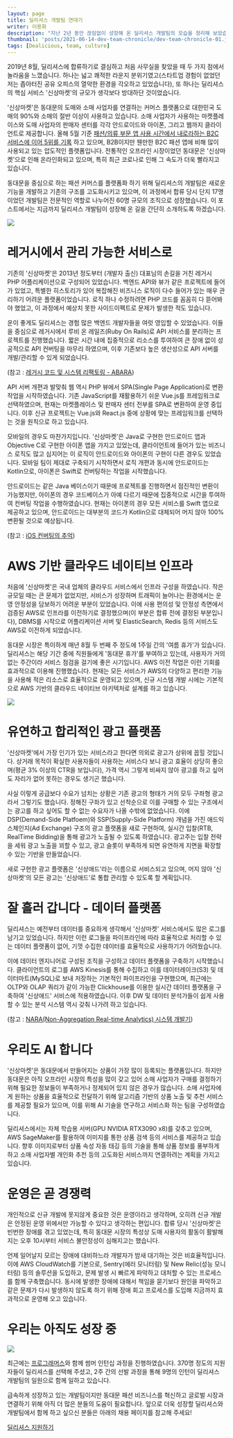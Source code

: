 ```yaml
---
layout: page
title: 딜리셔스 개발팀 연대기
writer: 이용화
description: "지난 2년 동안 끊임없이 성장해 온 딜리셔스 개발팀의 모습을 정리해 보았습니다."
thumbnail: 'posts/2021-06-14-dev-team-chronicle/dev-team-chronicle-01.jpg'
tags: [Dealicious, team, culture]
---
```


2019년 8월, 딜리셔스에 합류하기로 결심하고 처음 사무실을 찾았을 때 두 가지 점에서 놀라움을 느꼈습니다. 하나는 넓고 쾌적한 라운지 분위기였고(스타트업 경험이 없었던 저는 좁아터진 공유 오피스의 열악한 환경을 각오하고 있었습니다), 또 하나는 딜리셔스의 핵심 서비스 '신상마켓'의 규모가 생각보다 방대하단 것이었습니다.

'신상마켓'은 동대문의 도매와 소매 사업자를 연결하는 커머스 플랫폼으로 대한민국 도매의 90%와 소매의 절반 이상이 사용하고 있습니다. 소매 사업자가 사용하는 마켓플레이스와 도매 사업자의 판매자 센터를 각각 안드로이드와 아이폰, 그리고 웹까지 클라이언트로 제공합니다. 올해 5월 기준 [패션/의류 부문 앱 사용 시간에서 내로라하는 B2C 서비스에 이어 5위를 기록](http://m.mobileindex.com/report/report_view.asp?s=157) 하고 있으며, B2B이지만 웬만한 B2C 패션 앱에 비해 많이 사용되고 있는 압도적인 플랫폼입니다. 전통적인 오프라인 시장이었던 동대문은 '신상마켓'으로 인해 온라인화되고 있으며, 특히 최근 코로나로 인해 그 속도가 더욱 빨라지고 있습니다.     

동대문을 중심으로 하는 패션 커머스를 플랫폼화 하기 위해 딜리셔스의 개발팀은 새로운 기능을 개발하고 기존의 구조를 고도화시키고 있으며, 이 과정에서 합류 당시 단지 17명이었던 개발팀은 전문적인 역할로 나누어진 60명 규모의 조직으로 성장했습니다. 이 포스트에서는 지금까지 딜리셔스 개발팀이 성장해 온 길을 간단히 소개하도록 하겠습니다.  

![](/assets/image/posts/2021-06-14-dev-team-chronicle/dev-team-chronicle-01.jpg)

# 레거시에서 관리 가능한 서비스로
기존의 '신상마켓'은 2013년 정도부터 (개발자 출신) 대표님의 손길을 거친 레거시 PHP 어플리케이션으로 구성되어 있었습니다. 백엔드 API와 뷰가 같은 프로젝트에 들어가 있었고, 특별한 히스토리가 있어 복잡해진 비즈니스 로직이 다수 들어가 있는 매우 관리하기 어려운 플랫폼이었습니다. 로직 하나 수정하려면 PHP 코드를 꼼꼼히 다 뜯어봐야 했었고, 이 과정에서 예상치 못한 사이드이펙트로 문제가 발생한 적도 있습니다.

운이 좋게도 딜리셔스는 경험 많은 백엔드 개발자들을 여럿 영입할 수 있었습니다. 이들을 중심으로 레거시에서 루비 온 레일즈(Ruby On Rails)로 API 서비스를 분리하는 프로젝트를 진행했습니다. 짧은 시간 내에 집중적으로 리소스를 투여하여 큰 장애 없이 성공적으로 API 컨버팅을 마무리 하였으며, 이후 기존보다 높은 생산성으로 API 서버를 개발/관리할 수 있게 되었습니다.

(참고 : [레거시 코드 및 시스템 리팩토링 - ABARA](https://dealicious-inc.github.io/2021/02/15/abara.html))

API 서버 개편과 발맞춰 웹 역시 PHP 뷰에서 SPA(Single Page Application)로 변환 작업을 시작하였습니다. 기존 JavaScript를 재활용하기 쉬운 Vue.js를 프레임워크로 선택하였으며, 현재는 마켓플레이스 및 판매자 센터 전부를 SPA로 변환하여 운영 중입니다. 이후 신규 프로젝트는 Vue.js와 React.js 중에 상황에 맞는 프레임워크를 선택하는 것을 원칙으로 하고 있습니다.

모바일의 경우도 마찬가지입니다. '신상마켓'은 Java로 구현한 안드로이드 앱과 Objective C로 구현한 아이폰 앱을 가지고 있었는데, 클라이언트에 들어가 있는 비즈니스 로직도 많고 심지어는 이 로직이 안드로이드와 아이폰의 구현이 다른 경우도 있었습니다. 모바일 팀이 제대로 구축되기 시작하면서 로직 개편과 동시에 안드로이드는 Kotlin으로, 아이폰은 Swift로 컨버팅하는 작업을 시작했습니다.

안드로이드는 같은 Java 베이스이기 때문에 프로젝트를 진행하면서 점진적인 변환이 가능했지만, 아이폰의 경우 코드베이스가 아예 다르기 때문에 집중적으로 시간을 투여하여 컨버팅 작업을 수행하였습니다. 현재는 아이폰의 경우 모든 서비스를 Swift 앱으로 제공하고 있으며, 안드로이드는 대부분의 코드가 Kotlin으로 대체되어 머지 않아 100% 변환될 것으로 예상됩니다.

(참고 : [iOS 컨버팅의 추억](https://dealicious-inc.github.io/2021/03/15/swift-converting.html))

# AWS 기반 클라우드 네이티브 인프라
처음에 '신상마켓'은 국내 업체의 클라우드 서비스에서 인프라 구성을 하였습니다. 작은 규모일 때는 큰 문제가 없었지만, 서비스가 성장하며 트래픽이 늘어나는 환경에서는 운영 안정성을 담보하기 어려운 부분이 있었습니다. 이에 사용 편의성 및 안정성 측면에서 검증된 AWS로 인프라를 이전하기로 결정했으며(이 부분은 합류 전에 결정된 부분입니다), DBMS를 시작으로 어플리케이션 서버 및 ElasticSearch, Redis 등의 서비스도 AWS로 이전하게 되었습니다.

동대문 시장은 특이하게 매년 8월 두 번째 주 정도에 1주일 간의 '여름 휴가'가 있습니다. 딜리셔스는 해당 기간 중에 직원들에게 '동대문 휴가'를 부여하고 있는데, 사용자가 거의 없는 주간이라 서비스 점검을 걸기에 좋은 시기입니다. AWS 이전 작업은 이런 기회를 효과적으로 이용해 진행했습니다. 현재는 모든 서비스가 AWS의 다양하고 편리한 기능을 사용해 적은 리소스로 효율적으로 운영되고 있으며, 신규 시스템 개발 시에는 기본적으로 AWS 기반의 클라우드 네이티브 아키텍처로 설계를 하고 있습니다.     

![](/assets/image/posts/2021-06-14-dev-team-chronicle/dev-team-chronicle-03.jpg)

# 유연하고 합리적인 광고 플랫폼
'신상마켓'에서 가장 인기가 있는 서비스라고 한다면 의외로 광고가 상위에 꼽힐 것입니다. 상거래 목적이 확실한 사용자들이 사용하는 서비스다 보니 광고 효율이 상당히 좋으며(평균 3% 이상의 CTR을 보입니다), 가격 역시 그렇게 비싸지 않아 광고를 하고 싶어도 자리가 없어 못하는 경우도 생기곤 했습니다.

사실 이렇게 공급보다 수요가 넘치는 상황은 기존 광고의 형태가 거의 모두 구좌형 광고라서 그렇기도 했습니다. 정해진 구좌가 있고 선착순으로 이를 구매할 수 있는 구조에서는 광고를 하고 싶어도 할 수 없는 수요자가 나올 수밖에 없었습니다. 이에 DSP(Demand-Side Platfoem)와 SSP(Supply-Side Platform) 개념을 가진 애드익스체인지(Ad Exchange) 구조의 광고 플랫폼을 새로 구현하여, 실시간 입찰(RTB, RealTime Bidding)을 통해 광고가 노출될 수 있도록 하였습니다. 광고주는 입찰 전략을 세워 광고 노출을 꾀할 수 있고, 광고 슬롯이 부족하게 되면 유연하게 지면을 확장할 수 있는 기반을 만들었습니다.

새로 구현한 광고 플랫폼은 '신상애드'라는 이름으로 서비스되고 있으며, 머지 않아 '신상마켓'의 모든 광고는 '신상애드'로 통합 관리할 수 있도록 할 계획입니다.

# 잘 흘러 갑니다 - 데이터 플랫폼
딜리셔스는 예전부터 데이터를 중요하게 생각해서 '신상마켓' 서비스에서도 많은 로그를 남기고 있었습니다. 하지만 이런 로그들을 파이프라인에 따라 효율적으로 처리할 수 있는 데이터 플랫폼이 없어, 기껏 수집한 데이터를 효율적으로 사용하기가 어려웠습니다.

이에 데이터 엔지니어로 구성된 조직을 구성하고 데이터 플랫폼을 구축하기 시작했습니다. 클라이언트의 로그를 AWS Kinesis를 통해 수집하고 이를 데이터레이크(S3) 및 데이터마트(MySQL)로 보내 저장하는 기본적인 파이프라인을 구현했으며, 최근에는 OLTP와 OLAP 쿼리가 같이 가능한 Clickhouse를 이용한 실시간 데이터 플랫폼을 구축하여 '신상애드' 서비스에 적용하였습니다. 이후 DW 및 데이터 분석가들이 쉽게 사용할 수 있는 분석 시스템 역시 갖춰 나가려 하고 있습니다.

(참고 : [NARA(Non-Aggregation Real-time Analytics) 시스템 개발기](https://dealicious-inc.github.io/2021/06/03/nara-system.html))

# 우리도 AI 합니다
'신상마켓'은 동대문에서 만들어지는 상품이 가장 많이 등록되는 플랫폼입니다. 하지만 동대문은 아직 오프라인 시장의 특성을 많이 갖고 있어 소매 사업자가 구매를 결정하기 위해 필요한 정보들이 부족하거나 정제되어 있지 않은 경우가 많습니다. 소매 사업자에게 원하는 상품을 효율적으로 전달하기 위해 알고리즘 기반의 상품 노출 및 추천 서비스를 제공할 필요가 있으며, 이를 위해 AI 기술을 연구하고 서비스화 하는 팀을 구성하였습니다.

딜리셔스에서는 자체 학습용 서버(GPU NVIDIA RTX3090 x8)를 갖추고 있으며, AWS SageMaker를 활용하여 이미지를 통한 상품 검색 등의 서비스를 제공하고 있습니다. 향후 이미지로부터 상품 속성 자동 태깅 등의 기술을 통해 상품 정보를 풍부하게 하고 소매 사업자별 개인화 추천 등의 고도화된 서비스까지 연결하려는 계획을 가지고 있습니다.

# 운영은 곧 경쟁력
개인적으로 신규 개발에 못지않게 중요한 것은 운영이라고 생각하며, 오히려 신규 개발은 안정된 운영 위에서만 가능할 수 있다고 생각하는 편입니다. 합류 당시 '신상마켓'은 빈번한 장애를 겪고 있었는데, 특히 동대문 시장의 특성상 도매 사용자의 활동이 활발해지는 오후 10시부터 서비스 불안정성이 심해지고는 했습니다.

언제 일어날지 모르는 장애에 대비하느라 개발자가 밤새 대기하는 것은 비효율적입니다. 이에 AWS CloudWatch를 기본으로, Sentry(에러 모니터링) 및 New Relic(성능 모니터링) 등의 솔루션을 도입하고, 문제 발생 시 빠르게 파악하고 대처할 수 있는 프로세스를 함께 구축했습니다. 동시에 발생한 장애에 대해서 책임을 묻기보다 원인을 파악하고 같은 문제가 다시 발생하지 않도록 하기 위해 장애 회고 프로세스를 도입해 지금까지 효과적으로 운영해 오고 있습니다.     

# 우리는 아직도 성장 중
![](/assets/image/posts/2021-06-14-dev-team-chronicle/dev-team-chronicle-02.jpg)

최근에는 [프로그래머스](https://programmers.co.kr/)와 함께 썸머 인턴십 과정을 진행하였습니다. 370명 정도의 지원자들이 딜리셔스를 선택해 주셨고, 2주 간의 선발 과정을 통해 9명의 인턴이 딜리셔스 개발팀의 일원으로 함께 일하고 있습니다.

급속하게 성장하고 있는 개발팀이지만 동대문 패션 비즈니스를 혁신하고 글로벌 시장과 연결하기 위해 아직 더 많은 분들의 도움이 필요합니다. 앞으로 더욱 성장할 딜리셔스와 개발팀에서 함께 하고 싶으신 분들은 아래의 채용 페이지를 참고해 주세요! 

[딜리셔스 지원하기](https://www.notion.so/e8747fb16efe4f1ba7747e7f96f9d373) 

